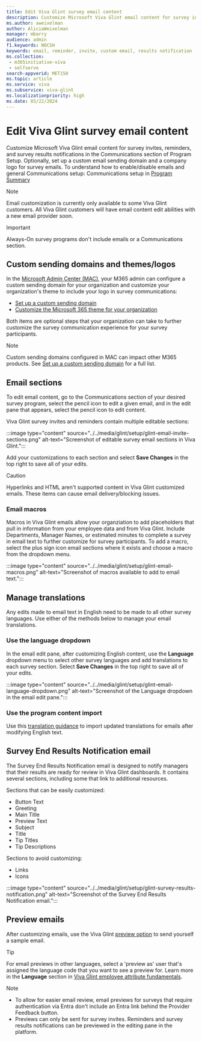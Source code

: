 ```yaml
---
title: Edit Viva Glint survey email content
description: Customize Microsoft Viva Glint email content for survey invites, reminders, and survey results notifications in the Communications section of Program Setup.
ms.author: aweixelman
author: AliciaWeixelman
manager: mbarry
audience: admin
f1.keywords: NOCSH
keywords: email, reminder, invite, custom email, results notification
ms.collection: 
 - m365initiative-viva
 - selfserve
search-appverid: MET150
ms.topic: article
ms.service: viva
ms.subservice: viva-glint
ms.localizationpriority: high
ms.date: 03/22/2024
---
```


# Edit Viva Glint survey email content

Customize Microsoft Viva Glint email content for survey invites, reminders, and survey results notifications in the Communications section of Program Setup. Optionally, set up a custom email sending domain and a company logo for survey emails. To understand how to enable/disable emails and general Communications setup: Communications setup in [Program Summary](program-summary-communications.md)

> [!NOTE]
> Email customization is currently only available to some Viva Glint customers. All Viva Glint customers will have email content edit abilities with a new email provider soon.

> [!IMPORTANT]
> Always-On survey programs don't include emails or a Communications section.

## Custom sending domains and themes/logos

In the [Microsoft Admin Center (MAC)](https://go.microsoft.com/fwlink/?linkid=2264234), your M365 admin can configure a custom sending domain for your organization and customize your organization's theme to include your logo in survey communications:

- [Set up a custom sending domain](/microsoft-365/admin/email/select-domain-to-use-for-email-from-microsoft-365-products)
- [Customize the Microsoft 365 theme for your organization](/microsoft-365/admin/setup/customize-your-organization-theme)

Both items are optional steps that your organization can take to further customize the survey communication experience for your survey participants.

> [!NOTE]
> Custom sending domains configured in MAC can impact other M365 products. See [Set up a custom sending domain](/microsoft-365/admin/email/select-domain-to-use-for-email-from-microsoft-365-products) for a full list.

## Email sections

To edit email content, go to the Communications section of your desired survey program, select the pencil icon to edit a given email, and in the edit pane that appears, select the pencil icon to edit content.

Viva Glint survey invites and reminders contain multiple editable sections:

:::image type="content" source="../../media/glint/setup/glint-email-invite-sections.png" alt-text="Screenshot of editable survey email sections in Viva Glint.":::

Add your customizations to each section and select **Save Changes** in the top right to save all of your edits.

> [!CAUTION]
> Hyperlinks and HTML aren't supported content in Viva Glint customized emails. These items can cause email delivery/blocking issues.

### Email macros

Macros in Viva Glint emails allow your organziation to add placeholders that pull in information from your employee data and from Viva Glint. Include Departments, Manager Names, or estimated minutes to complete a survey in email text to further customize for survey participants. To add a macro, select the plus sign icon email sections where it exists and choose a macro from the dropdown menu.

:::image type="content" source="../../media/glint/setup/glint-email-macros.png" alt-text="Screenshot of macros available to add to email text.":::

## Manage translations

Any edits made to email text in English need to be made to all other survey languages. Use either of the methods below to manage your email translations.

### Use the language dropdown

In the email edit pane, after customizing English content, use the **Language** dropdown menu to select other survey languages and add translations to each survey section. Select **Save Changes** in the top right to save all of your edits.

:::image type="content" source="../../media/glint/setup/glint-email-language-dropdown.png" alt-text="Screenshot of the Language dropdown in the email edit pane.":::

### Use the program content import

Use this [translation guidance](language-translations.md) to import updated translations for emails after modifying English text. 

## Survey End Results Notification email

The Survey End Results Notification email is designed to notify managers that their results are ready for review in Viva Glint dashboards. It contains several sections, including some that link to additional resources. 

Sections that can be easily customized: 

- Button Text
- Greeting
- Main Title
- Preview Text
- Subject
- Title
- Tip Titles
- Tip Descriptions

Sections to avoid customizing:

- Links
- Icons

:::image type="content" source="../../media/glint/setup/glint-survey-results-notification.png" alt-text="Screenshot of the Survey End Results Notification email.":::

## Preview emails

After customizing emails, use the Viva Glint [preview option](preview-manage-enable-engage-programs.md) to send yourself a sample email.

> [!TIP]
> For email previews in other languages, select a 'preview as' user that's assigned the language code that you want to see a preview for. Learn more in the **Language** section in [Viva Glint employee attribute fundamentals](attribute-fundamentals.md).

> [!NOTE]
> - To allow for easier email review, email previews for surveys that require authentication via Entra don't include an Entra link behind the Provider Feedback button.
> - Previews can only be sent for survey invites. Reminders and survey results notifications can be previewed in the editing pane in the platform.

